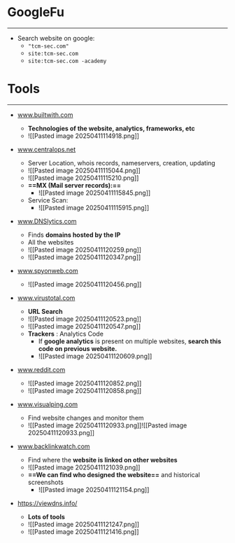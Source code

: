 # GoogleFu
---
- Search website on google: 
	- `"tcm-sec.com"`
	- `site:tcm-sec.com`
	- `site:tcm-sec.com -academy`

# Tools
---
- www.builtwith.com
	- **Technologies of the website, analytics, frameworks, etc**
	- ![[Pasted image 20250411114918.png]]

- www.centralops.net
	- Server Location, whois records, nameservers, creation, updating
	- ![[Pasted image 20250411115044.png]]
	- ![[Pasted image 20250411115210.png]]
	- **==MX (Mail server records):==** 
		- ![[Pasted image 20250411115845.png]]
	- Service Scan:
		- ![[Pasted image 20250411115915.png]]

- www.DNSlytics.com
	- Finds **domains hosted by the IP**
	- All the websites
	- ![[Pasted image 20250411120259.png]]
	- ![[Pasted image 20250411120347.png]]

- www.spyonweb.com
	- ![[Pasted image 20250411120456.png]]

- www.virustotal.com
	- **URL Search**
	- ![[Pasted image 20250411120523.png]]
	- ![[Pasted image 20250411120547.png]]
	- **Trackers** : Analytics Code
		- If **google analytics** is present on multiple websites, **search this code on previous website.**
		- ![[Pasted image 20250411120609.png]]


- www.reddit.com
	- ![[Pasted image 20250411120852.png]]
	- ![[Pasted image 20250411120858.png]]

- www.visualping.com
	- Find website changes and monitor them
	- ![[Pasted image 20250411120933.png]]![[Pasted image 20250411120933.png]]

- www.backlinkwatch.com
	- Find where the **website is linked on other websites**
	- ![[Pasted image 20250411121039.png]]
	- **==We can find who designed the website==** and historical screenshots
		- ![[Pasted image 20250411121154.png]]

- https://viewdns.info/
	- **Lots of tools**
	- ![[Pasted image 20250411121247.png]]
	- ![[Pasted image 20250411121416.png]]